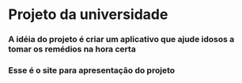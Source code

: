 # Projeto da universidade

### A idéia do projeto é criar um aplicativo que ajude idosos a tomar os remédios na hora certa

### Esse é o site para apresentação do projeto